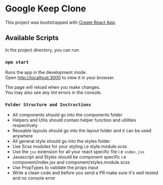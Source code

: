 # Google Keep Clone

This project was bootstrapped with [Create React App](https://github.com/facebook/create-react-app).

## Available Scripts

In the project directory, you can run:

### `npm start`

Runs the app in the development mode.\
Open [http://localhost:3000](http://localhost:3000) to view it in your browser.

The page will reload when you make changes.\
You may also see any lint errors in the console.

### `Folder Structure and Instructions`

- All components should go into the components folder
- Helpers and Utils should contain helper function and utilities respectively
- Reusable layouts should go into the layout folder and it can be used anywhere
- All general style should go into the styles folder
- Use Scss modules for your styling i.e style.module.scss
- Use the `jsx` extension for all your react specific file i.e `index.jsx`
- Javascript and Styles should be component specific i.e component/index.jsx and component/styles.module.scss
- Use PropTypes to validate the props input
- Write a clean code and before you send a PR make sure it's well tested and no console error


